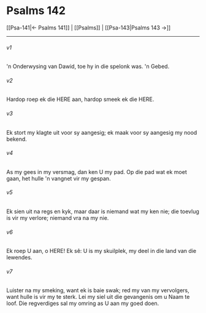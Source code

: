 # Psalms 142

[[Psa-141|← Psalms 141]] | [[Psalms]] | [[Psa-143|Psalms 143 →]]
***

###### v1
'n Onderwysing van Dawid, toe hy in die spelonk was. 'n Gebed. 
###### v2
Hardop roep ek die HERE aan, hardop smeek ek die HERE. 
###### v3
Ek stort my klagte uit voor sy aangesig; ek maak voor sy aangesig my nood bekend. 
###### v4
As my gees in my versmag, dan ken U my pad. Op die pad wat ek moet gaan, het hulle 'n vangnet vir my gespan. 
###### v5
Ek sien uit na regs en kyk, maar daar is niemand wat my ken nie; die toevlug is vir my verlore; niemand vra na my nie. 
###### v6
Ek roep U aan, o HERE! Ek sê: U is my skuilplek, my deel in die land van die lewendes. 
###### v7
Luister na my smeking, want ek is baie swak; red my van my vervolgers, want hulle is vir my te sterk. Lei my siel uit die gevangenis om u Naam te loof. Die regverdiges sal my omring as U aan my goed doen. 
